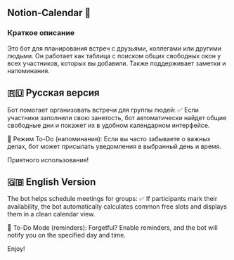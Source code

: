 ## Notion-Calendar 📅
### Краткое описание
Это бот для планирования встреч с друзьями, коллегами или другими людьми. Он работает как таблица с поиском общих свободных окон у всех участников, которых вы добавили. Также поддерживает заметки и напоминания.

## 🇷🇺 Русская версия
Бот помогает организовать встречи для группы людей:
✅ Если участники заполнили свою занятость, бот автоматически найдет общие свободные дни и покажет их в удобном календарном интерфейсе.

🔔 Режим To-Do (напоминания):
Если вы часто забываете о важных делах, бот может присылать уведомления в выбранный день и время.

Приятного использования!

## 🇬🇧 English Version
The bot helps schedule meetings for groups:
✅ If participants mark their availability, the bot automatically calculates common free slots and displays them in a clean calendar view.

🔔 To-Do Mode (reminders):
Forgetful? Enable reminders, and the bot will notify you on the specified day and time.

Enjoy!
